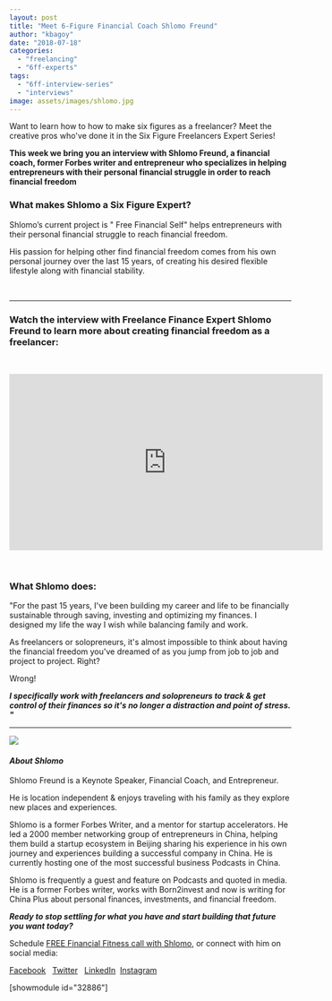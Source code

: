 ```yaml
---
layout: post
title: "Meet 6-Figure Financial Coach Shlomo Freund"
author: "kbagoy"
date: "2018-07-18"
categories: 
  - "freelancing"
  - "6ff-experts"
tags: 
  - "6ff-interview-series"
  - "interviews"
image: assets/images/shlomo.jpg
---
```


Want to learn how to how to make six figures as a freelancer? Meet the creative pros who've done it in the Six Figure Freelancers Expert Series!

**This week we bring you an interview with Shlomo Freund, a financial coach, former Forbes writer and entrepreneur who specializes in helping entrepreneurs with their personal financial struggle in order to reach financial freedom**

### What makes Shlomo a Six Figure Expert?

Shlomo’s current project is " Free Financial Self" helps entrepreneurs with their personal financial struggle to reach financial freedom.

His passion for helping other find financial freedom comes from his own personal journey over the last 15 years, of creating his desired flexible lifestyle along with financial stability.

 

* * *

### Watch the interview with Freelance Finance Expert Shlomo Freund to learn more about creating financial freedom as a freelancer:

 

<iframe src="https://www.youtube.com/embed/d-WnE-aUZVk" width="560" height="315" frameborder="0" allowfullscreen="allowfullscreen" data-mce-fragment="1"></iframe>

 

### What Shlomo does:

"For the past 15 years, I've been building my career and life to be financially sustainable through saving, investing and optimizing my finances. I designed my life the way I wish while balancing family and work.

As freelancers or solopreneurs, it's almost impossible to think about having the financial freedom you've dreamed of as you jump from job to job and project to project. Right?

Wrong!

_**I specifically work with freelancers and solopreneurs to track & get control of their finances so it's no longer a distraction and point of stress. "**_

* * *

![](images/shlomo-2.jpg)

#### _**About Shlomo**_

Shlomo Freund is a Keynote Speaker, Financial Coach, and Entrepreneur.

He is location independent & enjoys traveling with his family as they explore new places and experiences.

Shlomo is a former Forbes Writer, and a mentor for startup accelerators. He led a 2000 member networking group of entrepreneurs in China, helping them build a startup ecosystem in Beijing sharing his experience in his own journey and experiences building a successful company in China. He is currently hosting one of the most successful business Podcasts in China.

Shlomo is frequently a guest and feature on Podcasts and quoted in media. He is a former Forbes writer, works with Born2invest and now is writing for China Plus about personal finances, investments, and financial freedom.

_**Ready to stop settling for what you have and start building that future you want today?**_ 

Schedule [FREE Financial Fitness call with Shlomo](http://www.calendly.com/shlomofreund), or connect with him on social media:

[Facebook](https://www.facebook.com/FreeFinancialSelf/)   [Twitter](https://twitter.com/freefinancialsf)   [LinkedIn](https://www.linkedin.com/in/shlomofreund/)  [Instagram](https://www.instagram.com/freefinancialself)

\[showmodule id="32886"\]
